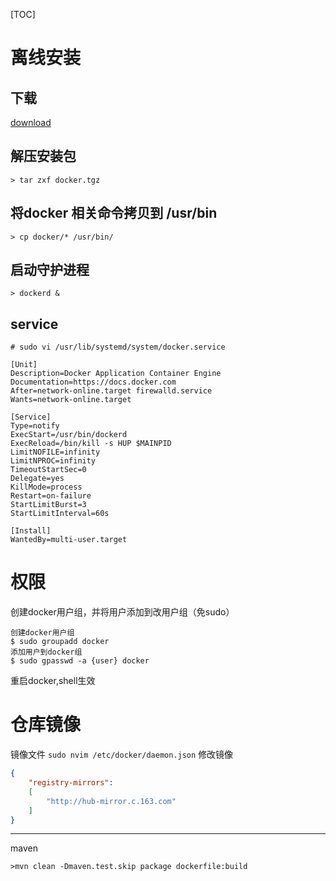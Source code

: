 [TOC]

# 离线安装
## 下载
[download](https://download.docker.com/linux/static/stable/x86_64/)

## 解压安装包
```
> tar zxf docker.tgz
```

## 将docker 相关命令拷贝到 /usr/bin
```
> cp docker/* /usr/bin/
```

## 启动守护进程
```
> dockerd &
```

## service
```
# sudo vi /usr/lib/systemd/system/docker.service

[Unit]
Description=Docker Application Container Engine
Documentation=https://docs.docker.com
After=network-online.target firewalld.service
Wants=network-online.target
 
[Service]
Type=notify
ExecStart=/usr/bin/dockerd
ExecReload=/bin/kill -s HUP $MAINPID
LimitNOFILE=infinity
LimitNPROC=infinity
TimeoutStartSec=0
Delegate=yes
KillMode=process
Restart=on-failure
StartLimitBurst=3
StartLimitInterval=60s
 
[Install]
WantedBy=multi-user.target
```

# 权限
创建docker用户组，并将用户添加到改用户组（免sudo）
```
创建docker用户组
$ sudo groupadd docker
添加用户到docker组
$ sudo gpasswd -a {user} docker
```
重启docker,shell生效

# 仓库镜像
镜像文件
`sudo nvim /etc/docker/daemon.json`
修改镜像
```json
{
    "registry-mirrors":
    [
        "http://hub-mirror.c.163.com"
    ]
}
```

---

maven
```
>mvn clean -Dmaven.test.skip package dockerfile:build
```